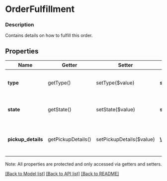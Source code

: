 # OrderFulfillment

### Description

Contains details on how to fulfill this order.

## Properties
Name | Getter | Setter | Type | Description | Notes
------------ | ------------- | ------------- | ------------- | ------------- | -------------
**type** | getType() | setType($value) | **string** | The type of the fulfillment. See [OrderFulfillmentType](#type-orderfulfillmenttype) for possible values | [optional] 
**state** | getState() | setState($value) | **string** | The state of the fulfillment. See [OrderFulfillmentState](#type-orderfulfillmentstate) for possible values | [optional] 
**pickup_details** | getPickupDetails() | setPickupDetails($value) | [**\SquareConnect\Model\OrderFulfillmentPickupDetails**](OrderFulfillmentPickupDetails.md) | Contains pickup-specific details. Required when fulfillment type is &#x60;PICKUP&#x60;. | [optional] 

Note: All properties are protected and only accessed via getters and setters.

[[Back to Model list]](../../README.md#documentation-for-models) [[Back to API list]](../../README.md#documentation-for-api-endpoints) [[Back to README]](../../README.md)

